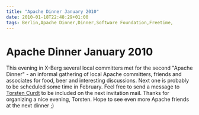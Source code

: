 ```yaml
---
title: "Apache Dinner January 2010"
date: 2010-01-18T22:48:29+01:00
tags: Berlin,Apache Dinner,Dinner,Software Foundation,Freetime,
---
```


# Apache Dinner January 2010


This evening in X-Berg several local committers met for the second "Apache Dinner" - an informal gathering of local 
Apache committers, friends and associates for food, beer and interesting discussions. Next one is probably to be 
scheduled some time in February. Feel free to send a message to <a href="http://vafer.org/blog/">Torsten Curdt</a> to 
be included on the next invitation mail. Thanks for organizing a nice evening, Torsten. Hope to see even more Apache 
friends at the next dinner ;)
